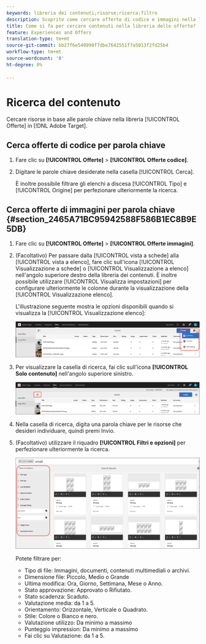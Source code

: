 ```yaml
---
keywords: libreria dei contenuti;risorse;ricerca;filtro
description: Scoprite come cercare offerte di codice e immagini nella libreria  Adobe Target Offers.
title: Come si fa per cercare contenuti nella libreria delle offerte?
feature: Experiences and Offers
translation-type: tm+mt
source-git-commit: bb27f6e540998f7dbe7642551f7a5013f2fd25b4
workflow-type: tm+mt
source-wordcount: '0'
ht-degree: 0%

---
```



# Ricerca del contenuto

Cercare risorse in base alle parole chiave nella libreria [!UICONTROL Offerte] in [!DNL Adobe Target].

## Cerca offerte di codice per parola chiave

1. Fare clic su **[!UICONTROL Offerte]** > **[!UICONTROL Offerte codice]**.
1. Digitare le parole chiave desiderate nella casella [!UICONTROL Cerca].

   È inoltre possibile filtrare gli elenchi a discesa [!UICONTROL Tipo] e [!UICONTROL Origine] per perfezionare ulteriormente la ricerca.

## Cerca offerte di immagini per parola chiave {#section_2465A71BC95942588F586B1EC8B9E5DB}

1. Fare clic su **[!UICONTROL Offerte]** > **[!UICONTROL Offerte immagini]**.

1. (Facoltativo) Per passare dalla [!UICONTROL vista a schede] alla [!UICONTROL vista a elenco], fare clic sull&#39;icona [!UICONTROL Visualizzazione a schede] o [!UICONTROL Visualizzazione a elenco] nell&#39;angolo superiore destro della libreria dei contenuti. È inoltre possibile utilizzare [!UICONTROL Visualizza impostazioni] per configurare ulteriormente le colonne durante la visualizzazione della [!UICONTROL Visualizzazione elenco].

   L&#39;illustrazione seguente mostra le opzioni disponibili quando si visualizza la [!UICONTROL Visualizzazione elenco]:

   ![Opzioni Visualizzazione elenco](/help/c-experiences/c-manage-content/assets/view-settings-options.png)

1. Per visualizzare la casella di ricerca, fai clic sull&#39;icona **[!UICONTROL Solo contenuto]** nell&#39;angolo superiore sinistro.

   ![Opzione Solo contenuto](/help/c-experiences/c-manage-content/assets/content-only.png)

1. Nella casella di ricerca, digita una parola chiave per le risorse che desideri individuare, quindi premi Invio.

1. (Facoltativo) utilizzare il riquadro **[!UICONTROL Filtri e opzioni]** per perfezionare ulteriormente la ricerca.

   ![Riquadro Filtro e opzioni](/help/c-experiences/c-manage-content/assets/filter-and-options.png)

   Potete filtrare per:

   * Tipo di file: Immagini, documenti, contenuti multimediali o archivi.
   * Dimensione file: Piccolo, Medio o Grande
   * Ultima modifica: Ora, Giorno, Settimana, Mese o Anno.
   * Stato approvazione: Approvato o Rifiutato.
   * Stato scadenza: Scaduto.
   * Valutazione media: da 1 a 5.
   * Orientamento: Orizzontale, Verticale o Quadrato.
   * Stile: Colore o Bianco e nero.
   * Valutazione utilizzo: Da minimo a massimo
   * Punteggio impression: Da minimo a massimo
   * Fai clic su Valutazione: da 1 a 5.